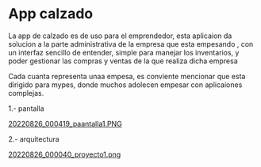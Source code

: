 # **App calzado**

La app de calzado es de uso para el emprendedor, esta aplicaion da solucion a la parte administrativa de la empresa que esta empesando , con un interfaz sencillo de entender, simple para manejar los inventarios, y poder gestionar las compras y ventas de la que realiza dicha empresa

Cada cuanta representa unaa empesa, es conviente mencionar que esta dirigido para mypes, donde muchos adolecen empesar con aplicaiones complejas.

1.- pantalla

[20220826_000419_paantalla1.PNG](assets/20220826_000419_paantalla1.PNG)

2.- arquitectura

[20220826_000040_proyecto1.png](assets/20220826_000040_proyecto.jpg)
